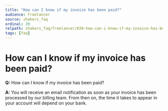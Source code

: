 ```yaml
---
title: "How can I know if my invoice has been paid?"
audience: freelancer
source: shakers_faq
ordinal: 39
relpath: shakers_faq/freelancer/039-how-can-i-know-if-my-invoice-has-been-paid.md
tags: [faq]
---
```


# How can I know if my invoice has been paid?

**Q:** How can I know if my invoice has been paid?

**A:** You will receive an email notification as soon as your invoice has been processed by our billing team. From then on, the time it takes to appear in your account will depend on your bank.
